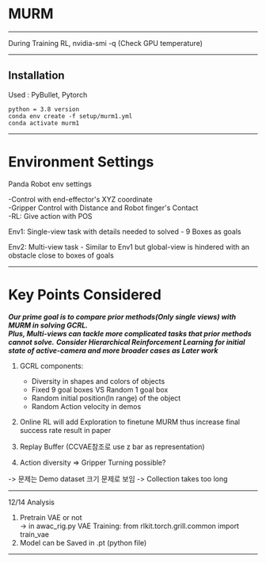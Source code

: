 # MURM

--------------------------

During Training RL,
nvidia-smi -q (Check GPU temperature)

--------------------------

## Installation

Used : PyBullet, Pytorch

```
python = 3.8 version
conda env create -f setup/murm1.yml
conda activate murm1

```

--------------------------
# Environment Settings

Panda Robot env settings  
  
-Control with end-effector's XYZ coordinate  
-Gripper Control with Distance and Robot finger's Contact  
-RL: Give action with POS  

  
Env1: Single-view task with details needed to solved
      - 9 Boxes as goals 
    
Env2: Multi-view task 
      - Similar to Env1 but global-view is hindered with an obstacle close to boxes of goals

--------------------------
# Key Points Considered  


***Our prime goal is to compare prior methods(Only single views) with MURM in solving GCRL.***  
***Plus, Multi-views can tackle more complicated tasks that prior methods cannot solve.***
***Consider Hierarchical Reinforcement Learning for initial state of active-camera and more broader cases as Later work***  

1. GCRL components:  
   * Diversity in shapes and colors of objects  
   * Fixed 9 goal boxes VS Random 1 goal box   
   * Random initial position(In range) of the object
   * Random Action velocity in demos

2. Online RL will add Exploration to finetune MURM thus increase final success rate result in paper   
  
3. Replay Buffer (CCVAE참조로 use z bar as representation)  

4. Action diversity => Gripper Turning possible?  
  
  
-> 문제는 Demo dataset 크기 문제로 보임 -> Collection takes too long 

--------------------------

12/14 Analysis  
1. Pretrain VAE or not  
    -> in awac_rig.py
    VAE Training: from rlkit.torch.grill.common import train_vae
2. Model can be Saved in .pt (python file)


--------------------------

